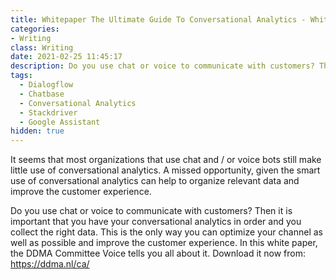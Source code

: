 ```yaml
---
title: Whitepaper The Ultimate Guide To Conversational Analytics - White paper
categories: 
- Writing
class: Writing
date: 2021-02-25 11:45:17
description: Do you use chat or voice to communicate with customers? Then it is important that you have your conversational analytics in order and you collect the right data. This is the only way you can optimize your channel as well as possible and improve the customer experience.
tags:
  - Dialogflow
  - Chatbase
  - Conversational Analytics
  - Stackdriver
  - Google Assistant
hidden: true
---
```


It seems that most organizations that use chat and / or voice bots still make little use of conversational analytics. A missed opportunity, given the smart use of conversational analytics can help to organize relevant data and improve the customer experience. 

<!-- more --> 

Do you use chat or voice to communicate with customers? Then it is important that you have your conversational analytics in order and you collect the right data. This is the only way you can optimize your channel as well as possible and improve the customer experience. In this white paper, the DDMA Committee Voice tells you all about it. Download it now from: https://ddma.nl/ca/


